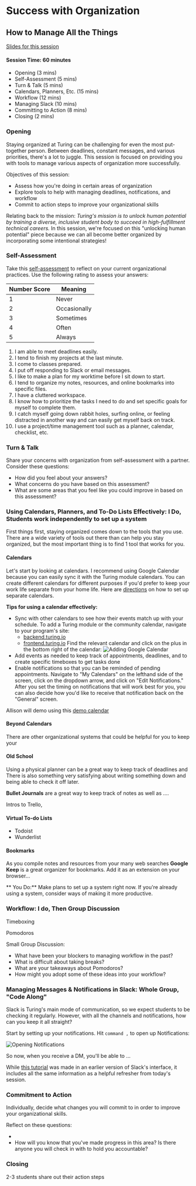 # Success with Organization

## How to Manage All the Things

[Slides for this session](https://docs.google.com/presentation/d/1Fl4QndmeBU1qunfZ7VowMiBGTAQylYtQxTrrOiUuz5k/edit?usp=sharing)

#### Session Time: 60 minutes

* Opening (3 mins)
* Self-Assessment (5 mins)
* Turn & Talk (5 mins)
* Calendars, Planners, Etc. (15 mins)
* Workflow (12 mins)
* Managing Slack (10 mins)
* Committing to Action (8 mins)
* Closing (2 mins)

### Opening
Staying organized at Turing can be challenging for even the most put-together person. Between deadlines, constant messages, and various priorities, there's a lot to juggle. This session is focused on providing you with tools to manage various aspects of organization more successfully. 

Objectives of this session:
* Assess how you're doing in certain areas of organization
* Explore tools to help with managing deadlines, notifications, and workflow
* Commit to action steps to improve your organizational skills

Relating back to the mission: *Turing's mission is to unlock human potential by training a diverse, inclusive student body to succeed in high-fulfillment technical careers.* In this session, we're focused on this "unlocking human potential" piece because we can all become better organized by incorporating some intentional strategies!

### Self-Assessment 
Take this [self-assessment](https://docs.google.com/document/d/1Zz8z01As0hvmPDRFfYtkw6tLrQwDOAdu5K4cRkuwZ1o/edit?usp=sharing) to reflect on your current organizational practices. Use the following rating to assess your answers:

| Number Score | Meaning      |
|--------------|--------------|
| 1            | Never        |
| 2            | Occasionally |
| 3            | Sometimes    |
| 4            | Often        |
| 5            | Always       |

1. I am able to meet deadlines easily. 
2. I tend to finish my projects at the last minute.
3. I come to classes prepared.
4. I put off responding to Slack or email messages.
5. I like to make a plan for my worktime before I sit down to start.
6. I tend to organize my notes, resources, and online bookmarks into specific files.
7. I have a cluttered workspace.
8. I know how to prioritize the tasks I need to do and set specific goals for myself to complete them.
9. I catch myself going down rabbit holes, surfing online, or feeling distracted in another way and can easily get myself back on track. 
10. I use a project/time management tool such as a planner, calendar, checklist, etc.

### Turn & Talk
Share your concerns with organization from self-assessment with a partner. Consider these questions:
* How did you feel about your answers?
* What concerns do you have based on this assessment?
* What are some areas that you feel like you could improve in based on this assessment?

### Using Calendars, Planners, and To-Do Lists Effectively: I Do, Students work independently to set up a system
First things first, staying organized comes down to the tools that you use. There are a wide variety of tools out there than can help you stay organized, but the most important thing is to find 1 tool that works for you. 

#### Calendars
Let's start by looking at calendars. I recommend using Google Calendar because you can easily sync it with the Turing module calendars. You can create different calendars for different purposes if you'd prefer to keep your work life separate from your home life. Here are [directions](https://support.google.com/calendar/answer/37095?hl=en) on how to set up separate calendars. 

**Tips for using a calendar effectively:**
* Sync with other calendars to see how their events match up with your schedule. To add a Turing module or the community calendar, navigate to your program's site:
    * [backend.turing.io](backend.turing.io)
    * [frontend.turing.io](frontend.turing.io)
Find the relevant calendar and click on the plus in the bottom right of the calendar:
![Adding Google Calendar](https://github.com/turingschool/career-development-curriculum/blob/master/files/Adding%20Google%20Calendar.png)
* Add events as needed to keep track of appointments, deadlines, and to create specific timeboxes to get tasks done 
* Enable notifications so that you can be reminded of pending appointments. Navigate to "My Calendars" on the lefthand side of the screen, click on the dropdown arrow, and click on "Edit Notifications." After you set the timing on notifications that will work best for you, you can also decide how you'd like to receive that notification back on the "General" screen.

Allison will demo using this [demo calendar](https://calendar.google.com/calendar/embed?src=casimircreative.com_fhmv42gac54797pb1cenhgadds%40group.calendar.google.com&ctz=America/Denver)

#### Beyond Calendars
There are other organizational systems that could be helpful for you to keep your 

#### Old School
Using a physical planner can be a great way to keep track of deadlines and  There is also something very satisfying about writing something down and being able to check it off later. 

**Bullet Journals** are a great way to keep track of notes as well as ....

Intros to Trello, 

#### Virtual To-do Lists
* Todoist
* Wunderlist

#### Bookmarks
As you compile notes and resources from your many web searches  **Google Keep** is a great organizer for bookmarks. Add it as an extension on your browser...

** You Do:** Make plans to set up a system right now. If you're already using a system, consider ways of making it more productive.


### Workflow: I do, Then Group Discussion

Timeboxing

Pomodoros

Small Group Discussion:

* What have been your blockers to managing workflow in the past?
* What is difficult about taking breaks?
* What are your takeaways about Pomodoros?
* How might you adopt some of these ideas into your workflow?

### Managing Messages & Notifications in Slack: Whole Group, "Code Along"
Slack is Turing's main mode of communication, so we expect students to be checking it regularly. However, with all the channels and notifications, how can you keep it all straight?

Start by setting up your notifications. Hit ```command ,``` to open up Notifications:

![Opening Notifications](https://github.com/turingschool/career-development-curriculum/blob/master/images/Opening%20Notifications.png)


So now, when you receive a DM, you'll be able to ...


While [this tutorial](https://vimeo.com/157164958) was made in an earlier version of Slack's interface, it includes all the same information as a helpful refresher from today's session.

### Commitment to Action
Individually, decide what changes you will commit to in order to improve your organizational skills. 

Reflect on these questions:

*
* How will you know that you've made progress in this area? Is there anyone you will check in with to hold you accountable? 

### Closing
2-3 students share out their action steps

